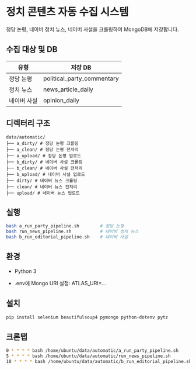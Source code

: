 # 정치 콘텐츠 자동 수집 시스템

정당 논평, 네이버 정치 뉴스, 네이버 사설을 크롤링하여 MongoDB에 저장합니다.

## 수집 대상 및 DB

| 유형       | 저장 DB                        |
|------------|-------------------------------|
| 정당 논평  | political_party_commentary     |
| 정치 뉴스  | news_article_daily             |
| 네이버 사설| opinion_daily                  |

## 디렉터리 구조

```
data/automatic/
├── a_dirty/ # 정당 논평 크롤링
├── a_clean/ # 정당 논평 전처리
├── a_upload/ # 정당 논평 업로드
├── b_dirty/ # 네이버 사설 크롤링
├── b_clean/ # 네이버 사설 전처리
├── b_upload/ # 네이버 사설 업로드
├── dirty/ # 네이버 뉴스 크롤링
├── clean/ # 네이버 뉴스 전처리
├── upload/ # 네이버 뉴스 업로드
```

## 실행
```bash
bash a_run_party_pipeline.sh        # 정당 논평
bash run_news_pipeline.sh           # 네이버 정치 뉴스
bash b_run_editorial_pipeline.sh    # 네이버 사설
```

## 환경
- Python 3

- .env에 Mongo URI 설정: ATLAS_URI=...

## 설치
```bash
pip install selenium beautifulsoup4 pymongo python-dotenv pytz
```

## 크론탭
```bash
0 * * * * bash /home/ubuntu/data/automatic/a_run_party_pipeline.sh
5 * * * * bash /home/ubuntu/data/automatic/run_news_pipeline.sh
10 * * * * bash /home/ubuntu/data/automatic/b_run_editorial_pipeline.sh
```
